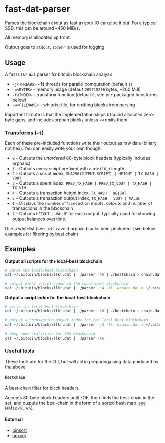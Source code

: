 # fast-dat-parser
Parses the blockchain about as fast as your IO can pipe it out.  For a typical SSD, this can be around ~450 MiB/s.

All memory is allocated up front.

Output goes to `stdout`, `stderr` is used for logging.


## Usage
A fast `blk*.dat` parser for bitcoin blockchain analysis.

- `-j<THREADS>` - N threads for parallel computation (default `1`)
- `-m<BYTES>` - memory usage (default `209715200` bytes, ~200 MiB)
- `-t<INDEX>` - transform function (default `0`, see pre-packaged transforms below)
- `-w<FILENAME>` - whitelist file, for omitting blocks from parsing

Important to note is that the implementation skips bitcoind allocated zero-byte gaps,  and includes orphan blocks unless `-w` omits them.


### Transforms (`-t`)
Each of these pre-included functions write their output as raw data (binary, not hex).
You can easily write your own though!

- `0` - Outputs the *unordered* 80-byte block headers (typically includes orphans)
- `1` - Outputs every script prefixed with a `uint16_t` length
- `2` - Outputs a script index, `SHA256(OUTPUT_SCRIPT) | HEIGHT | TX_HASH | VOUT`
- `3` - Outputs a spent index, `PREV_TX_HASH | PREV_TX_VOUT | TX_HASH | TX_VIN`
- `4` - Outputs a transaction height index, `TX_HASH | HEIGHT`
- `5` - Outputs a transaction output index, `TX_HASH | VOUT | VALUE`
- `6` - Displays the number of transaction inputs, outputs and number of transactions in the blockchain
- `7` - Outputs `HEIGHT | VALUE` for each output,  typically used for showing output balances over time.

Use a whitelist (see `-w`) to avoid orphan blocks being included. (see below examples for filtering by best chain)


## Examples
**Output all scripts for the local-best blockchain**
``` bash
# parse the local-best blockchain
cat ~/.bitcoin/blocks/blk*.dat | ./parser -t0 | ./bestchain > chain.dat

# output every script found in the local-best blockchain
cat ~/.bitcoin/blocks/blk*.dat | ./parser -j4 -t1 -wchain.dat > ~/.bitcoin/scripts.dat
```

**Output a script index for the local-best blockchain**
``` bash
# parse the local-best blockchain
cat ~/.bitcoin/blocks/blk*.dat | ./parser -t0 | ./bestchain > chain.dat

# output a transaction output index for the local-best blockchain
cat ~/.bitcoin/blocks/blk*.dat | ./parser -j4 -t5 -wchain.dat > ~/.bitcoin/txos.dat

# dump some statistics for the blockchain
cat ~/.bitcoin/blocks/blk*.dat | ./parser -t6
```


### Useful tools
These tools are for the CLI, but will aid in preparing/using data produced by the above.


#### `bestchain`
A best-chain filter for block headers.

Accepts 80-byte block headers until EOF, then finds the best-chain in the set,  and outputs the best-chain in the form of a sorted hash map [(see HMap<K, V>)](https://github.com/dcousens/fast-dat-parser/blob/master/include/hvectors.hpp).


#### External
* [binsort](https://github.com/dcousens/binsort)
* [hexxer](https://github.com/dcousens/hexxer)
